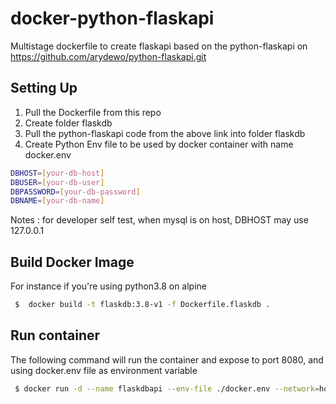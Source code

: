 # docker-python-flaskapi

Multistage dockerfile to create flaskapi based on the python-flaskapi on https://github.com/arydewo/python-flaskapi.git

## Setting Up

1. Pull the Dockerfile from this repo
2. Create folder flaskdb
3. Pull the python-flaskapi code from the above link into folder flaskdb
4. Create Python Env file to be used by docker container with name docker.env
   

```bash
DBHOST=[your-db-host]
DBUSER=[your-db-user]
DBPASSWORD=[your-db-password]
DBNAME=[your-db-name]
```

Notes : for developer self test, when mysql is on host, DBHOST may use 127.0.0.1

## Build Docker Image

For instance if you're using python3.8 on alpine

```bash
 $  docker build -t flaskdb:3.8-v1 -f Dockerfile.flaskdb .
```
## Run container

The following command will run the container and expose to port 8080, and using docker.env file as environment variable

```bash
 $ docker run -d --name flaskdbapi --env-file ./docker.env --network=host -p 8080:8080  flaskdb:3.8-v1 
```

